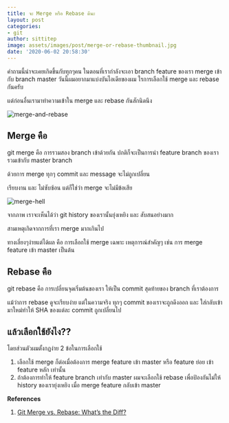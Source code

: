 ```yaml
---
title: จะ Merge หรือ Rebase ดีนะ
layout: post
categories:
- git
author: sittitep
image: assets/images/post/merge-or-rebase-thumbnail.jpg
date: '2020-06-02 20:58:30'
---
```


คำถามนี้น่าจะเคยเกิดขึ้นกับทุกๆคน ในตอนที่เรากำลังจะเอา branch feature ของเรา merge เข้ากับ branch master
วันนี้ผมอยากมาแบ่งบันไอเดียของผม ใรการเลือกใช้ merge และ rebase กันครับ

แต่ก่อนอื่นเรามาทำความเข้าใน merge และ rebase กันสักนิดนึง

![merge-and-rebase](https://miro.medium.com/max/1400/1*pzT4KMiZDOFsMOKH-cJjfQ.png)

## Merge คือ
git merge คือ การรวมสอง branch เข้าด้วยกัน ปกติก็จะเป็นการนำ feature branch ของเรา รวมเข้ากับ master branch

ด้วยการ merge ทุกๆ commit และ message  จะไม่ถูกเปลี่ยน

เรียบงาน และ ไม่ซับซ้อน แต่ก็ใช่ว่า merge จะไม่มีข้อเสีย

![merge-hell](https://hackernoon.com/hn-images/0*NFscoCQwTuLB8mQu.png)

จากภาพ เราจะเห็นได้ว่า git history ของเรานั้นยุ่งเหยิง และ สับสนอย่างมาก 

สามเหตุเกิดจากการที่เรา merge มากเกินไป

ทางเลี่ยงๆง่ายแต่ได้ผล คือ การเลือกใช้ merge เฉพาะ เหตุการณ์สำคัญๆ เช่น การ merge feature เข้า master เป็นต้น

## Rebase คือ
git  rebase คือ การเปลี่ยนจุดเริ่มต้นของเรา ให้เป็น commit สุดท้ายของ branch ที่เราต้องการ

แม้ว่าการ rebase ดูจะเรียบง่าย แต่ในความจริง ทุกๆ commit ของเราจะถูกดึงออก และ ใส่กลับเข้ามาใหม่ทำให้ SHA ของแต่ละ commit ถูกเปลี่ยนไป
## แล้วเลือกใช้ยังไง??
โดยส่วนตัวผมตั้งกฏง่าย 2 ข้อในการเลือกใช้

1. เลือกใช้ merge ก็ต่อเมื่อต้องการ merge feature เข้า master หรือ feature ย่อย  เข้า feature หลัก เท่านั้น
2. ถ้าต้องการทำให้ feature branch เท่ากับ master  ผมจะเลือกใช้ rebase เพื่อป้องกันไม่ให้ history ของเรายุ่งเหยิง เมื่อ merge feature กลับเข้า master

**References**
1. [Git Merge vs. Rebase: What’s the Diff?](https://hackernoon.com/git-merge-vs-rebase-whats-the-diff-76413c117333)
